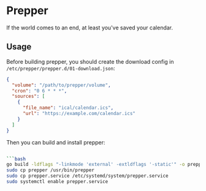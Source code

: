 # Prepper

If the world comes to an end, at least you've saved your calendar.

## Usage

Before building prepper, you should create the download config in `/etc/prepper/prepper.d/01-download.json`:

```json
{
  "volume": "/path/to/prepper/volume",
  "cron": "0 6 * * *",
  "sources": [
    {
      "file_name": "ical/calendar.ics",
      "url": "https://example.com/calendar.ics"
    }
  ]
}
```

Then you can build and install prepper:

```bash

```bash
go build -ldflags "-linkmode 'external' -extldflags '-static'" -o prepper cmd/main.go
sudo cp prepper /usr/bin/prepper
sudo cp prepper.service /etc/systemd/system/prepper.service
sudo systemctl enable prepper.service
```
